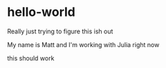 # hello-world
Really just trying to figure this ish out

My name is Matt and I'm working with Julia right now


this should work
